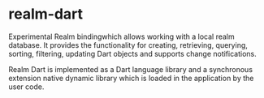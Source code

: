 # realm-dart
Experimental Realm bindingwhich allows working with a local realm database. It provides the functionality for creating, retrieving, querying, sorting, filtering, updating Dart objects and supports change notifications.

Realm Dart is implemented as a Dart language library and a synchronous extension native dynamic library which is loaded in the application by the user code. 
